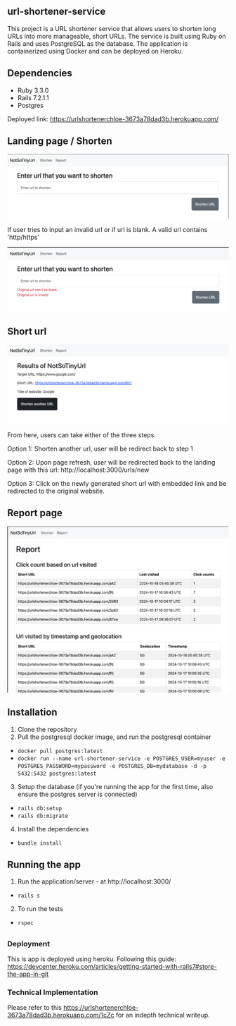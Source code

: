 ## url-shortener-service
This project is a URL shortener service that allows users to shorten long URLs into more manageable, short URLs. The service is built using Ruby on Rails and uses PostgreSQL as the database. The application is containerized using Docker and can be deployed on Heroku.

## Dependencies 
- Ruby 3.3.0
- Rails 7.2.1.1
- Postgres 

Deployed link: https://urlshortenerchloe-3673a78dad3b.herokuapp.com/

## Landing page / Shorten

![alt text](image.png)

If user tries to input an invalid url or if url is blank. A valid url contains 'http/https'

![alt text](image-2.png)

## Short url 

![alt text](image-3.png)

From here, users can take either of the three steps. 

Option 1: Shorten another url, user will be redirect back to step 1

Option 2: Upon page refresh, user will be redirected back to the landing page with this url: http://localhost:3000/urls/new

Option 3: Click on the newly generated short url with embedded link and be redirected to the original website.


## Report page 
![alt text](image-1.png)


## Installation
1. Clone the repository
2. Pull the postgresql docker image, and run the postgresql container
- `docker pull postgres:latest`
- `docker run --name url-shortener-service -e POSTGRES_USER=myuser -e POSTGRES_PASSWORD=mypassword -e POSTGRES_DB=mydatabase -d -p 5432:5432 postgres:latest`
3. Setup the database (if you're running the app for the first time, also ensure the postgres server is connected)
- `rails db:setup`
- `rails db:migrate`
4. Install the dependencies
- `bundle install`

## Running the app
1. Run the application/server - at http://localhost:3000/
- `rails s`
2. To run the tests
- `rspec`
##

### Deployment
This is app is deployed using heroku. Following this guide: https://devcenter.heroku.com/articles/getting-started-with-rails7#store-the-app-in-git

### Technical Implementation
Please refer to this https://urlshortenerchloe-3673a78dad3b.herokuapp.com/1cZc for an indepth technical writeup.